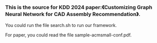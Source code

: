### This is the source for KDD 2024 paper:《Customizing Graph Neural Network for CAD Assembly Recommendation》.

You could run the file search.sh to run our framework.

For paper, you could read the file sample-acmsmall-conf.pdf.
